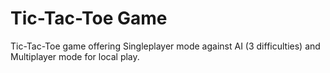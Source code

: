 # Tic-Tac-Toe Game
Tic-Tac-Toe game offering Singleplayer mode against AI (3 difficulties) and Multiplayer mode for local play.
